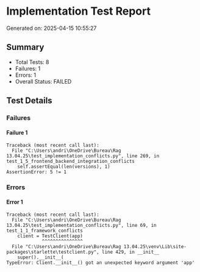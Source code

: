 # Implementation Test Report
Generated on: 2025-04-15 10:55:27

## Summary
- Total Tests: 8
- Failures: 1
- Errors: 1
- Overall Status: FAILED

## Test Details

### Failures

#### Failure 1
```
Traceback (most recent call last):
  File "C:\Users\andri\OneDrive\Bureau\Rag 13.04.25\test_implementation_conflicts.py", line 269, in test_1_5_frontend_backend_integration_conflicts
    self.assertEqual(len(versions), 1)
AssertionError: 5 != 1

```

### Errors

#### Error 1
```
Traceback (most recent call last):
  File "C:\Users\andri\OneDrive\Bureau\Rag 13.04.25\test_implementation_conflicts.py", line 69, in test_1_1_framework_conflicts
    client = TestClient(app)
             ^^^^^^^^^^^^^^^
  File "C:\Users\andri\OneDrive\Bureau\Rag 13.04.25\venv\Lib\site-packages\starlette\testclient.py", line 429, in __init__
    super().__init__(
TypeError: Client.__init__() got an unexpected keyword argument 'app'

```
